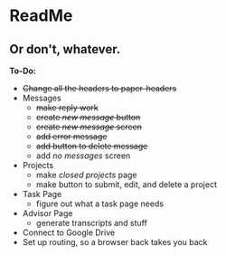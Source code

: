 # ReadMe
## Or don't, whatever.

**To-Do:**
- ~~Change all the headers to paper-headers~~
- Messages
  - ~~make reply work~~
  - ~~create _new message_ button~~
  - ~~create _new message_ screen~~
  - ~~add error message~~
  - ~~add button to delete message~~
  - add _no messages_ screen
- Projects
  - make _closed projects_ page
  - make button to submit, edit, and delete a project
- Task Page
  - figure out what a task page needs
- Advisor Page
  - generate transcripts and stuff
- Connect to Google Drive
- Set up routing, so a browser back takes you back

